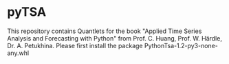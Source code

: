 # pyTSA
This repository contains Quantlets for the book "Applied Time Series Analysis and Forecasting with Python" from Prof.  C. Huang, Prof. W. Härdle, Dr. A. Petukhina. Please first install the package PythonTsa-1.2-py3-none-any.whl
